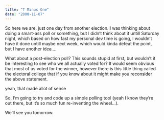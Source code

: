 ```yaml
---
title: "T Minus One"
date: "2000-11-07"
---
```


<div class="content">
<p>So here we are, just one day from another election. I was thinking about doing
a smart-ass poll or something, but I didn’t think about it untill Saturday
night, which based on how fast my personal dev time is going, I wouldn’t have
it done untill maybe next week, which would kinda defeat the point, but I have
another idea….</p>
<p>What about a post-election poll? This sounds stupid at first, but wouldn’t it
be interesting to see who we all actually voted for? It would seem obvious
that most of us voted for the winner, however there is this little thing
called the electoral college that if you know about it might make you
reconsider the above statement.</p>
<p>yeah, that made allot of sense</p>
<p>So, I’m going to try and code up a simple polling tool (yeah I know they’re
out there, but it’s so much fun re-inventing the wheel…).</p>
<p>We’ll see you tomorrow.</p>
</div>
